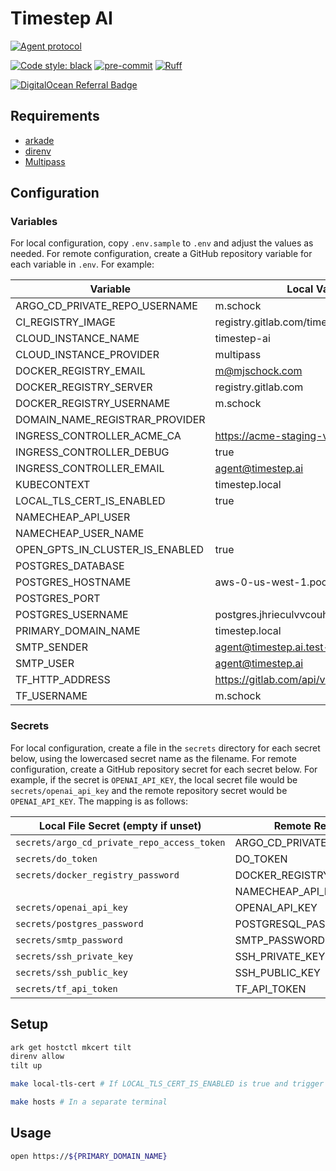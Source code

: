 # Timestep AI

[![Agent protocol](https://github.com/mjschock/timestep/actions/workflows/deploy.yml/badge.svg)](https://agentprotocol.ai/compliance)

[![Code style: black](https://img.shields.io/badge/code%20style-black-000000.svg)](https://github.com/psf/black)
[![pre-commit](https://img.shields.io/badge/pre--commit-enabled-brightgreen?logo=pre-commit)](https://github.com/pre-commit/pre-commit)
[![Ruff](https://img.shields.io/endpoint?url=https://raw.githubusercontent.com/charliermarsh/ruff/main/assets/badge/v2.json)](https://github.com/astral-sh/ruff)

[![DigitalOcean Referral Badge](https://web-platforms.sfo2.cdn.digitaloceanspaces.com/WWW/Badge%201.svg)](https://www.digitalocean.com/?refcode=2184d1107783&utm_campaign=Referral_Invite&utm_medium=Referral_Program&utm_source=badge)

## Requirements

- [arkade](https://github.com/alexellis/arkade#getting-arkade)
- [direnv](https://direnv.net/)
- [Multipass](https://multipass.run/install)

## Configuration

### Variables

For local configuration, copy `.env.sample` to `.env` and adjust the values as needed. For remote configuration, create a GitHub repository variable for each variable in `.env`. For example:

| Variable | Local Value (empty if default) | Remote Value (empty if default) |
| --- | --- | --- |
| ARGO_CD_PRIVATE_REPO_USERNAME | m.schock | mjschock |
| CI_REGISTRY_IMAGE | registry.gitlab.com/timestep-ai/timestep | registry.gitlab.com/timestep-ai/timestep |
| CLOUD_INSTANCE_NAME | timestep-ai | timestep-ai |
| CLOUD_INSTANCE_PROVIDER | multipass | digitalocean |
| DOCKER_REGISTRY_EMAIL | m@mjschock.com | m@mjschock.com |
| DOCKER_REGISTRY_SERVER | registry.gitlab.com | registry.gitlab.com |
| DOCKER_REGISTRY_USERNAME | m.schock | m.schock |
| DOMAIN_NAME_REGISTRAR_PROVIDER | | namecheap |
| INGRESS_CONTROLLER_ACME_CA | https://acme-staging-v02.api.letsencrypt.org/directory | |
| INGRESS_CONTROLLER_DEBUG | true | |
| INGRESS_CONTROLLER_EMAIL | agent@timestep.ai | agent@timestep.ai |
| KUBECONTEXT | timestep.local | timestep.ai |
| LOCAL_TLS_CERT_IS_ENABLED | true | |
| NAMECHEAP_API_USER | | mschock |
| NAMECHEAP_USER_NAME | | mschock |
| OPEN_GPTS_IN_CLUSTER_IS_ENABLED | true | |
| POSTGRES_DATABASE | | |
| POSTGRES_HOSTNAME | aws-0-us-west-1.pooler.supabase.com | aws-0-us-west-1.pooler.supabase.com |
| POSTGRES_PORT | | |
| POSTGRES_USERNAME | postgres.jhrieculvvcouhjfgijp | postgres.iuoxbzzwmbwctbhztahw |
| PRIMARY_DOMAIN_NAME | timestep.local | timestep.ai |
| SMTP_SENDER | agent@timestep.ai.test-google-a.com | agent@timestep.ai.test-google-a.com |
| SMTP_USER | agent@timestep.ai | agent@timestep.ai |
| TF_HTTP_ADDRESS | https://gitlab.com/api/v4/projects/47704767/terraform/state | https://gitlab.com/api/v4/projects/47704767/terraform/state |
| TF_USERNAME | m.schock | m.schock |

### Secrets

For local configuration, create a file in the `secrets` directory for each secret below, using the lowercased secret name as the filename.
For remote configuration, create a GitHub repository secret for each secret below. For example, if the secret is `OPENAI_API_KEY`, the local secret file would be `secrets/openai_api_key` and the remote repository secret would be `OPENAI_API_KEY`. The mapping is as follows:

| Local File Secret (empty if unset) | Remote Repository Secret |
| --- | --- |
| `secrets/argo_cd_private_repo_access_token` | ARGO_CD_PRIVATE_REPO_ACCESS_TOKEN |
| `secrets/do_token` | DO_TOKEN |
| `secrets/docker_registry_password` | DOCKER_REGISTRY_PASSWORD |
| | NAMECHEAP_API_KEY |
| `secrets/openai_api_key` | OPENAI_API_KEY |
| `secrets/postgres_password` | POSTGRESQL_PASSWORD |
| `secrets/smtp_password` | SMTP_PASSWORD |
| `secrets/ssh_private_key` | SSH_PRIVATE_KEY |
| `secrets/ssh_public_key` | SSH_PUBLIC_KEY |
| `secrets/tf_api_token` | TF_API_TOKEN |

## Setup

```bash
ark get hostctl mkcert tilt
direnv allow
tilt up
```

```bash
make local-tls-cert # If LOCAL_TLS_CERT_IS_ENABLED is true and trigger caddy update
```

```bash
make hosts # In a separate terminal
```

## Usage

```bash
open https://${PRIMARY_DOMAIN_NAME}
```
